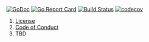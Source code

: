 [![GoDoc](https://godoc.org/github.com/sevenate/letitgo?status.svg)](https://godoc.org/github.com/sevenate/letitgo) [![Go Report Card](https://goreportcard.com/badge/github.com/sevenate/letitgo)](https://goreportcard.com/report/github.com/sevenate/letitgo) [![Build Status](https://travis-ci.org/sevenate/letitgo.svg?branch=master)](https://travis-ci.org/sevenate/letitgo) [![codecov](https://codecov.io/gh/sevenate/letitgo/branch/master/graph/badge.svg)](https://codecov.io/gh/sevenate/letitgo)

1. [License](LICENSE)
2. [Code of Conduct](CODE_OF_CONDUCT.md)
3. TBD
